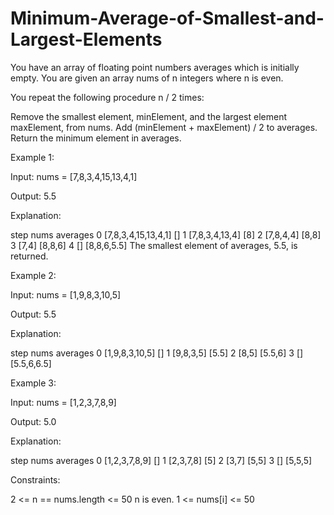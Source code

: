 # Minimum-Average-of-Smallest-and-Largest-Elements







You have an array of floating point numbers averages which is initially empty. You are given an array nums of n integers where n is even.

You repeat the following procedure n / 2 times:

Remove the smallest element, minElement, and the largest element maxElement, from nums.
Add (minElement + maxElement) / 2 to averages.
Return the minimum element in averages.

 

Example 1:

Input: nums = [7,8,3,4,15,13,4,1]

Output: 5.5

Explanation:

step	nums	averages
0	[7,8,3,4,15,13,4,1]	[]
1	[7,8,3,4,13,4]	[8]
2	[7,8,4,4]	[8,8]
3	[7,4]	[8,8,6]
4	[]	[8,8,6,5.5]
The smallest element of averages, 5.5, is returned.



Example 2:

Input: nums = [1,9,8,3,10,5]

Output: 5.5

Explanation:

step	nums	averages
0	[1,9,8,3,10,5]	[]
1	[9,8,3,5]	[5.5]
2	[8,5]	[5.5,6]
3	[]	[5.5,6,6.5]



Example 3:

Input: nums = [1,2,3,7,8,9]

Output: 5.0

Explanation:

step	nums	averages
0	[1,2,3,7,8,9]	[]
1	[2,3,7,8]	[5]
2	[3,7]	[5,5]
3	[]	[5,5,5]
 

Constraints:

2 <= n == nums.length <= 50
n is even.
1 <= nums[i] <= 50
